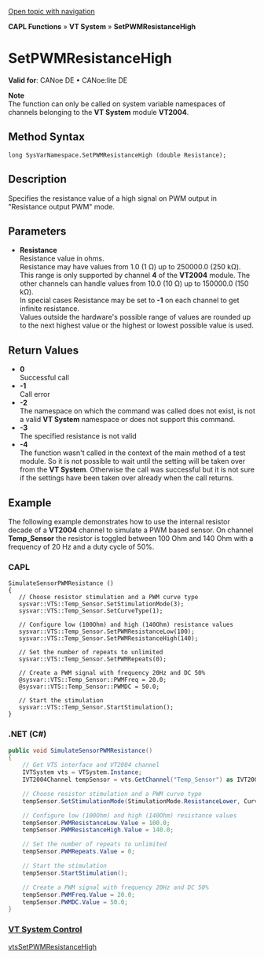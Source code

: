 [Open topic with navigation](../../../../../CANoeDEFamily.htm#Topics/CAPLFunctions/VTSystem/Functions/CAPLfunctionVTSSetPWMResistanceHigh.md)

**CAPL Functions** » **VT System** » **SetPWMResistanceHigh**

# SetPWMResistanceHigh

**Valid for**: CANoe DE • CANoe:lite DE

**Note**  
The function can only be called on system variable namespaces of channels belonging to the **VT System** module **VT2004**.

## Method Syntax

`long SysVarNamespace.SetPWMResistanceHigh (double Resistance);`

## Description

Specifies the resistance value of a high signal on PWM output in "Resistance output PWM" mode.

## Parameters

- **Resistance**  
  Resistance value in ohms.  
  Resistance may have values from 1.0 (1 Ω) up to 250000.0 (250 kΩ). This range is only supported by channel **4** of the **VT2004** module. The other channels can handle values from 10.0 (10 Ω) up to 150000.0 (150 kΩ).  
  In special cases Resistance may be set to **-1** on each channel to get infinite resistance.  
  Values outside the hardware's possible range of values are rounded up to the next highest value or the highest or lowest possible value is used.

## Return Values

- **0**  
  Successful call
- **-1**  
  Call error
- **-2**  
  The namespace on which the command was called does not exist, is not a valid **VT System** namespace or does not support this command.
- **-3**  
  The specified resistance is not valid
- **-4**  
  The function wasn't called in the context of the main method of a test module. So it is not possible to wait until the setting will be taken over from the **VT System**. Otherwise the call was successful but it is not sure if the settings have been taken over already when the call returns.

## Example

The following example demonstrates how to use the internal resistor decade of a **VT2004** channel to simulate a PWM based sensor. On channel **Temp_Sensor** the resistor is toggled between 100 Ohm and 140 Ohm with a frequency of 20 Hz and a duty cycle of 50%.

### CAPL

```capl
SimulateSensorPWMResistance ()
{
   // Choose resistor stimulation and a PWM curve type
   sysvar::VTS::Temp_Sensor.SetStimulationMode(3);
   sysvar::VTS::Temp_Sensor.SetCurveType(1);

   // Configure low (100Ohm) and high (140Ohm) resistance values
   sysvar::VTS::Temp_Sensor.SetPWMResistanceLow(100);
   sysvar::VTS::Temp_Sensor.SetPWMResistanceHigh(140);

   // Set the number of repeats to unlimited
   sysvar::VTS::Temp_Sensor.SetPWMRepeats(0);

   // Create a PWM signal with frequency 20Hz and DC 50%
   @sysvar::VTS::Temp_Sensor::PWMFreq = 20.0;
   @sysvar::VTS::Temp_Sensor::PWMDC = 50.0;

   // Start the stimulation
   sysvar::VTS::Temp_Sensor.StartStimulation();
}
```

### .NET (C#)

```csharp
public void SimulateSensorPWMResistance()
{
    // Get VTS interface and VT2004 channel
    IVTSystem vts = VTSystem.Instance;
    IVT2004Channel tempSensor = vts.GetChannel("Temp_Sensor") as IVT2004Channel;

    // Choose resistor stimulation and a PWM curve type
    tempSensor.SetStimulationMode(StimulationMode.ResistanceLower, CurveType.PWM);

    // Configure low (100Ohm) and high (140Ohm) resistance values
    tempSensor.PWMResistanceLow.Value = 100.0;
    tempSensor.PWMResistanceHigh.Value = 140.0;

    // Set the number of repeats to unlimited
    tempSensor.PWMRepeats.Value = 0;

    // Start the stimulation
    tempSensor.StartStimulation();

    // Create a PWM signal with frequency 20Hz and DC 50%
    tempSensor.PWMFreq.Value = 20.0;
    tempSensor.PWMDC.Value = 50.0;
}
```

### [VT System Control](../../../CANoeCANalyzer/VTSystem/VTSystemControl/VTSControl.md)

[vtsSetPWMResistanceHigh](CAPLfunctionVTSvtsSetPWMResistanceHigh.md)
